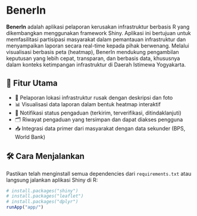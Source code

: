 # BenerIn

**BenerIn** adalah aplikasi pelaporan kerusakan infrastruktur berbasis R yang dikembangkan menggunakan framework Shiny. Aplikasi ini bertujuan untuk memfasilitasi partisipasi masyarakat dalam pemantauan infrastruktur dan menyampaikan laporan secara real-time kepada pihak berwenang. Melalui visualisasi berbasis peta (heatmap), BenerIn mendukung pengambilan keputusan yang lebih cepat, transparan, dan berbasis data, khususnya dalam konteks ketimpangan infrastruktur di Daerah Istimewa Yogyakarta.

## 🚀 Fitur Utama
- 📍 Pelaporan lokasi infrastruktur rusak dengan deskripsi dan foto
- 📊 Visualisasi data laporan dalam bentuk heatmap interaktif
- 🔔 Notifikasi status pengaduan (terkirim, terverifikasi, ditindaklanjuti)
- 🗂️ Riwayat pengaduan yang tersimpan dan dapat diakses pengguna
- 📥 Integrasi data primer dari masyarakat dengan data sekunder (BPS, World Bank)

## 🛠️ Cara Menjalankan

Pastikan telah menginstall semua dependencies dari `requirements.txt` atau langsung jalankan aplikasi Shiny di R:

```r
# install.packages("shiny")
# install.packages("leaflet")
# install.packages("dplyr")
runApp("app/")
